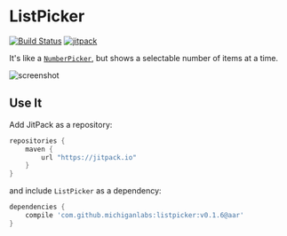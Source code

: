 # ListPicker

[![Build Status](https://travis-ci.org/MichiganLabs/ListPicker.svg)](https://travis-ci.org/MichiganLabs/ListPicker)
[![jitpack](https://img.shields.io/github/tag/michiganlabs/listpicker.svg?label=JitPack)](https://jitpack.io/#michiganlabs/listpicker/)

It's like a [`NumberPicker`][numberpicker], but shows a selectable number of items at a time.

![screenshot](http://i.imgur.com/dCdu0Hw.png)

[numberpicker]: http://developer.android.com/reference/android/widget/NumberPicker.html

## Use It
Add JitPack as a repository:

```groovy
repositories {
    maven {
        url "https://jitpack.io"
    }
}
```

and include `ListPicker` as a dependency:

```groovy
dependencies {
    compile 'com.github.michiganlabs:listpicker:v0.1.6@aar'
}
```
